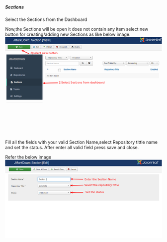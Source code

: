 ##### Sections

Select the Sections from the Dashboard

Now,the Sections will be open it does not contain any item select new button for creating/adding new Sections as like below image.
![](./images1/sections.png)

Fill all the fields with your valid Section Name,select Repository tittle name and set the status.
After enter all valid field press save and close.

Refer the below image
![](./images1/sections1.png)
